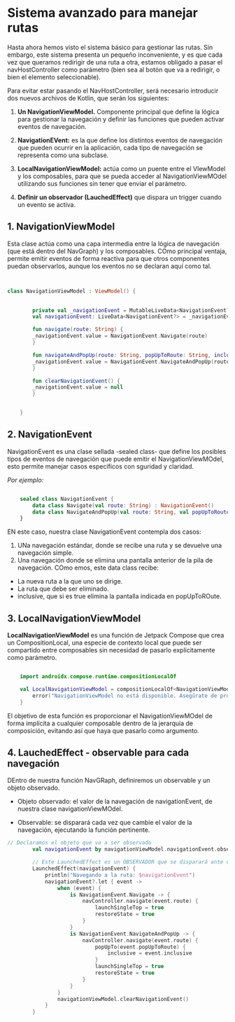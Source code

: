 # Sistema avanzado para manejar rutas

Hasta ahora hemos visto el sistema básico para gestionar las rutas. Sin embargo, este sistema presenta un pequeño inconveniente, y es que cada vez que queramos redirigir de una ruta a otra, estamos obligado a pasar el navHostController como parámetro (bien sea al botón que va a redirigir, o bien el elemento seleccionable).

Para evitar estar pasando el NavHostController, será necesario introducir dos nuevos archivos de Kotlin, que serán los siguientes:

1. **Un NavigationViewModel.** Componente principal que define la lógica para gestionar la navegación y definir las funciones que pueden activar eventos de navegación.

2. **NavigationEVent:** es la que define los distintos eventos de navegación que pueden ocurrir en la aplicación, cada tipo de navegación se representa como una subclase.  

3. **LocalNavigationViewModel:** actúa como un puente entre el VIewModel  y los composables, para que se pueda acceder  al NavigationViewMOdel utilizando sus funciones sin tener que enviar el parámetro.

4. **Definir un observador (LauchedEffect)** que dispara un trigger cuando un evento se activa.

## 1. NavigationViewModel


Esta clase actúa como una capa intermedia entre la lógica de navegación (que está dentro del NavGraph) y los composables. COmo principal ventaja, permite emitir eventos de forma reactiva para que otros componentes puedan observarlos, aunque los eventos no se declaran aquí como tal.

```kotlin


class NavigationViewModel : ViewModel() {

 
	    private val _navigationEvent = MutableLiveData<NavigationEvent?>()
	    val navigationEvent: LiveData<NavigationEvent?> = _navigationEvent

	    fun navigate(route: String) {
		_navigationEvent.value = NavigationEvent.Navigate(route)
	    }

	    fun navigateAndPopUp(route: String, popUpToRoute: String, inclusive: Boolean) {
		_navigationEvent.value = NavigationEvent.NavigateAndPopUp(route, popUpToRoute, inclusive)
	    }

	    fun clearNavigationEvent() {
		_navigationEvent.value = null
	    }


	}

```

## 2. NavigationEvent

NavigationEvent es una clase sellada -sealed class- que define los posibles tipos de eventos de navegación que puede emitir el NavigationViewMOdel, esto permite manejar casos específicos con sguridad y claridad.

*Por ejemplo:*

```kotlin

	sealed class NavigationEvent {
	    data class Navigate(val route: String) : NavigationEvent()
	    data class NavigateAndPopUp(val route: String, val popUpToRoute: String, val inclusive: Boolean) : NavigationEvent()
	}

```

EN este caso, nuestra clase NavigationEvent contempla dos casos:
1. UNa navegación estándar, donde se recibe una ruta y se devuelve una navegación simple.
2. Una navegación donde se elimina una pantalla anterior de la pila de navegación. COmo emos, este data class recibe:
- La nueva ruta a la que uno se dirige.
- La ruta que debe ser eliminado.
- inclusive, que si es true elimina la pantalla indicada en popUpToROute.



## 3. LocalNavigationViewModel

**LocalNavigationViewModel**  es una función de Jetpack Compose que crea un CompositionLocal, una especie de contexto local que puede ser compartido entre composables sin necesidad de pasarlo explícitamente como parámetro.

```kotlin

	import androidx.compose.runtime.compositionLocalOf

	val LocalNavigationViewModel = compositionLocalOf<NavigationViewModel> {
	    error("NavigationViewModel no está disponible. Asegúrate de proporcionarlo.")
	}


```

El objetivo de esta función es proporcionar el NavigationViewMOdel de forma implícita a cualquier composable dentro de la jerarquía de composición, evitando así que haya que pasarlo como argumento.




## 4. LauchedEffect - observable para cada navegación

DEntro de nuestra función NavGRaph, definiremos un observable y un objeto observado.

- Objeto observado: el valor de la navegación de navigationEvent, de nuestra clase navigationViewMOdel.

- Observable: se disparará cada vez que cambie el valor de la navegación, ejecutando la función pertinente.


```kotlin
// Declaramos el objeto que va a ser observado
        val navigationEvent by navigationViewModel.navigationEvent.observeAsState()

        // Este LaunchedEffect es un OBSERVADOR que se disparará ante cualquier evento de navegación
        LaunchedEffect(navigationEvent) {
            println("Navegando a la ruta: $navigationEvent")
            navigationEvent?.let { event ->
                when (event) {
                    is NavigationEvent.Navigate -> {
                        navController.navigate(event.route) {
                            launchSingleTop = true
                            restoreState = true
                        }
                    }
                    is NavigationEvent.NavigateAndPopUp -> {
                        navController.navigate(event.route) {
                            popUpTo(event.popUpToRoute) {
                                inclusive = event.inclusive
                            }
                            launchSingleTop = true
                            restoreState = true
                        }
                    }
                }
                navigationViewModel.clearNavigationEvent()
            }
        }


```


```kotlin



```



```kotlin



```



```kotlin



```
